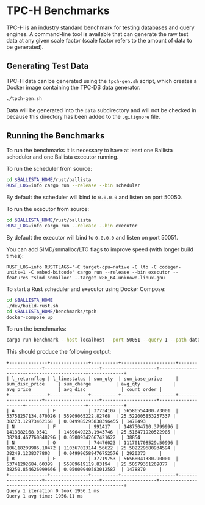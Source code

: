 # TPC-H Benchmarks

TPC-H is an industry standard benchmark for testing databases and query engines. A command-line tool is available that
can generate the raw test data at any given scale factor (scale factor refers to the amount of data to be generated).

## Generating Test Data

TPC-H data can be generated using the `tpch-gen.sh` script, which creates a Docker image containing the TPC-DS data
generator.

```bash
./tpch-gen.sh
```

Data will be generated into the `data` subdirectory and will not be checked in because this directory has been added 
to the `.gitignore` file.

## Running the Benchmarks

To run the benchmarks it is necessary to have at least one Ballista scheduler and one Ballista executor running.

To run the scheduler from source:

```bash
cd $BALLISTA_HOME/rust/ballista
RUST_LOG=info cargo run --release --bin scheduler
```

By default the scheduler will bind to `0.0.0.0` and listen on port 50050.

To run the executor from source:

```bash
cd $BALLISTA_HOME/rust/ballista
RUST_LOG=info cargo run --release --bin executor
```

By default the executor will bind to `0.0.0.0` and listen on port 50051.

You can add SIMD/snmalloc/LTO flags to improve speed (with longer build times):

```
RUST_LOG=info RUSTFLAGS='-C target-cpu=native -C lto -C codegen-units=1 -C embed-bitcode' cargo run --release --bin executor --features "simd snmalloc" --target x86_64-unknown-linux-gnu
```

To start a Rust scheduler and executor using Docker Compose:

```bash
cd $BALLISTA_HOME
./dev/build-rust.sh
cd $BALLISTA_HOME/benchmarks/tpch
docker-compose up
```

To run the benchmarks:

```bash
cargo run benchmark --host localhost --port 50051 --query 1 --path data --format tbl
```

This should produce the following output:

```
+--------------+--------------+----------+--------------------+--------------------+--------------------+--------------------+--------------------+----------------------+-------------+
| l_returnflag | l_linestatus | sum_qty  | sum_base_price     | sum_disc_price     | sum_charge         | avg_qty            | avg_price          | avg_disc             | count_order |
+--------------+--------------+----------+--------------------+--------------------+--------------------+--------------------+--------------------+----------------------+-------------+
| A            | F            | 37734107 | 56586554400.73001  | 53758257134.870026 | 55909065222.82768  | 25.522005853257337 | 38273.12973462168  | 0.049985295838396455 | 1478493     |
| N            | F            | 991417   | 1487504710.3799996 | 1413082168.0541    | 1469649223.1943746 | 25.516471920522985 | 38284.467760848296 | 0.05009342667421622  | 38854       |
| N            | O            | 74476023 | 111701708529.50996 | 106118209986.10472 | 110367023144.56622 | 25.502229680934594 | 38249.1238377803   | 0.049996589476752576 | 2920373     |
| R            | F            | 37719753 | 56568041380.90001  | 53741292684.60399  | 55889619119.83194  | 25.50579361269077  | 38250.854626099666 | 0.05000940583012587  | 1478870     |
+--------------+--------------+----------+--------------------+--------------------+--------------------+--------------------+--------------------+----------------------+-------------+
Query 1 iteration 0 took 1956.1 ms
Query 1 avg time: 1956.11 ms
```
